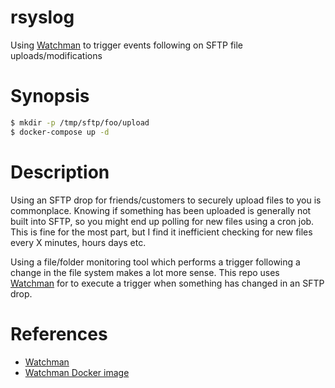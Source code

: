 # rsyslog
Using [Watchman] to trigger events following on SFTP file uploads/modifications

# Synopsis
```sh
$ mkdir -p /tmp/sftp/foo/upload
$ docker-compose up -d
```

# Description
Using an SFTP drop for friends/customers to securely upload files to you is
commonplace. Knowing if something has been uploaded is generally not built into
SFTP, so you might end up polling for new files using a cron job. This is fine
for the most part, but I find it inefficient checking for new files every X
minutes, hours days etc.

Using a file/folder monitoring tool which performs a trigger following a change
in the file system makes a lot more sense. This repo uses [Watchman] for to
execute a trigger when something has changed in an SFTP drop.

# References
* [Watchman]
* [Watchman Docker image](https://github.com/jotadrilo/watchman-container)

[Watchman]: https://facebook.github.io/watchman/

